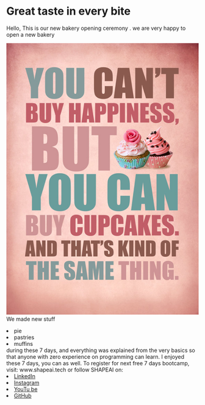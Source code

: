 # Great taste in every bite
Hello, This is our new bakery opening ceremony <b>
</b>.
we are very happy to open a new bakery 

<a > <img src="https://github.com/akash-312/web-design.GitHub/blob/main/561546899-blog2.jpg"> </a>
<br>We made new stuff
<li> pie
<li> pastries
 <li>  muffins
<br>during these 7 days, and everything was explained from the very basics so that
anyone with zero experience on programming can learn.
I enjoyed these 7 days, you can as well. To register for next free 7 days bootcamp, visit:
www.shapeai.tech
or follow SHAPEAI on:
<li><a href=
"https://in.linkedin.com/company/shapeai">LinkedIn</a>
<li><a href=
"https://www.instagram.com/shape.ai/?hl=en">Instagram</a>
<li><a
href=
"https://www.youtube.com/channel/UCTUvDLTW9meuDXWcbmISPdA">YouTu
be</a>
<li><a href=
"https://github.com/shapeai">GitHub</a>
